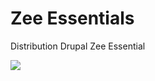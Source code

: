 Zee Essentials
==============

Distribution Drupal Zee Essential

![](https://dl.dropboxusercontent.com/u/17091715/ZeeEssentials-Logo.jpg)
